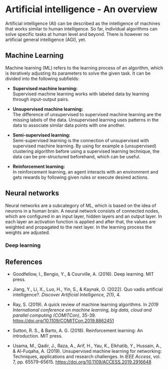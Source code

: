 # Artificial intelligence - An overview

Artificial intelligence (AI) can be described as the intelligence of machines that works similar to human intelligence. So far, individual algorithms can solve specific tasks at human level and beyond. There is however no artificial general intelligence (AGI), yet.

## Machine Learning

Machine learning (ML) refers to the learning process of an algorithm, which is iteratively adjusting its parameters to solve the given task. It can be divided into the following subfields:

- **Supervised machine learning:** <br> 
    Supervised machine learning works with labeled data by learning through input-output pairs.

- **Unsupervised machine learning:** <br> 
    The difference of unsupervised to supervised machine learning are the missing labels of the data. Unsupervised learning uses patterns in the data to associate similar data points with one another.

- **Semi-supervised learning:** <br> 
    Semi-supervised learning is the connection of unsupervised with supervised machine learning. By using for example a (unsupervised) clustering algorithm before using a supervised learning technique, the data can be pre-structured beforehand, which can be useful.

- **Reinforcement learning:** <br> 
    In reinforcement learning, an agent interacts with an environment and gets rewards by following given rules or execute desired actions.

## Neural networks

Neural networks are a subcategory of ML, which is based on the idea of neurons in a human brain. A neural network consists of connected nodes, which are configured in an input layer, hidden layers and an output layer. In each layer an activation function is applied and after that, the values are weighted and propagated to the next layer. In the learning process the weights are adjusted.

### Deep learning



## References

- Goodfellow, I., Bengio, Y., & Courville, A. (2016). Deep learning. MIT press.

- Jiang, Y., Li, X., Luo, H., Yin, S., & Kaynak, O. (2022). Quo vadis artificial intelligence?. *Discover Artificial Intelligence, 2*(1), 4.

- Ray, S. (2019). A quick review of machine learning algorithms. In *2019 International conference on machine learning, big data, cloud and parallel computing (COMITCon)*, 35-39. https://doi.org/10.1109/COMITCon.2019.8862451

- Sutton, R. S., & Barto, A. G. (2018). Reinforcement learning: An introduction. MIT press.

- Usama, M., Qadir, J., Raza, A., Arif, H., Yau, K., Elkhatib, Y., Hussain, A., & Al-Fuqaha, A. (2019). Unsupervised machine learning for networking: Techniques, applications and research challenges. In *IEEE Access*, vol. 7, pp. 65579-65615. https://doi.org/10.1109/ACCESS.2019.2916648